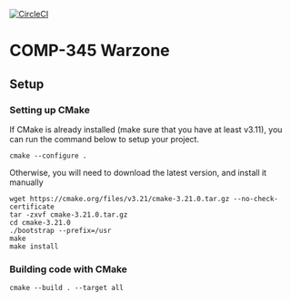 [![CircleCI](https://circleci.com/gh/nicprov/COMP-345/tree/master.svg?style=shield&circle-token=86ae7faeb3d98bd7603d69519b4e99529d73704f)](https://circleci.com/gh/nicprov/COMP-345/tree/master)

# COMP-345 Warzone

## Setup

### Setting up CMake
If CMake is already installed (make sure that you have at least v3.11), you can run the command below to setup your project.
```
cmake --configure .
```

Otherwise, you will need to download the latest version, and install it manually
```
wget https://cmake.org/files/v3.21/cmake-3.21.0.tar.gz --no-check-certificate
tar -zxvf cmake-3.21.0.tar.gz
cd cmake-3.21.0
./bootstrap --prefix=/usr
make
make install
```

### Building code with CMake
```
cmake --build . --target all
```